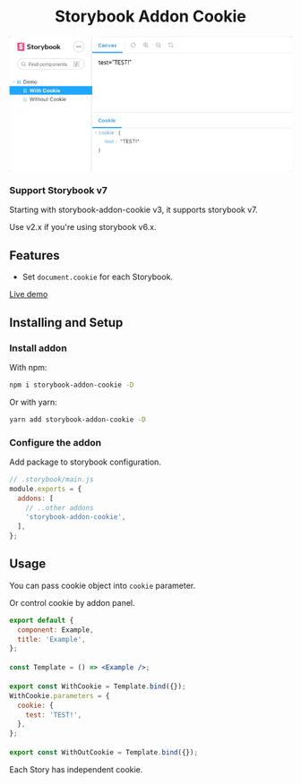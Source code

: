 <h1 align="center">Storybook Addon Cookie</h1>

<p align="center">
  <img src="./assets/demo.gif" align="center" alt="demo"/>
</p>

### Support Storybook v7

Starting with storybook-addon-cookie v3, it supports storybook v7.

Use v2.x if you're using storybook v6.x.

## Features

- Set `document.cookie` for each Storybook.

[Live demo](https://www.chromatic.com/library?appId=6208f3782689be003ab39da3)

## Installing and Setup

### Install addon

With npm:

```sh
npm i storybook-addon-cookie -D
```

Or with yarn:

```sh
yarn add storybook-addon-cookie -D
```

### Configure the addon

Add package to storybook configuration.

```javascript
// .storybook/main.js
module.exports = {
  addons: [
    // ..other addons
    'storybook-addon-cookie',
  ],
};
```

## Usage

You can pass cookie object into `cookie` parameter.

Or control cookie by addon panel.

```jsx
export default {
  component: Example,
  title: 'Example',
};

const Template = () => <Example />;

export const WithCookie = Template.bind({});
WithCookie.parameters = {
  cookie: {
    test: 'TEST!',
  },
};

export const WithOutCookie = Template.bind({});
```

Each Story has independent cookie.
